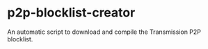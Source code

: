 p2p-blocklist-creator
=====================

An automatic script to download and compile the Transmission P2P blocklist.

